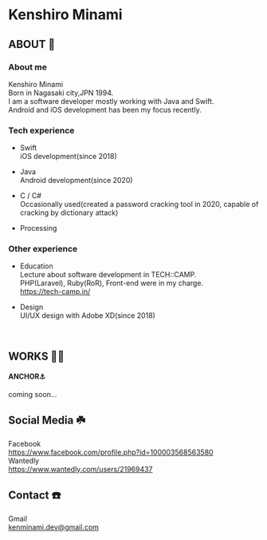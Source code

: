 # Kenshiro Minami

## ABOUT 🐾<br>

### About me

Kenshiro Minami<br>
Born in Nagasaki city,JPN 1994.<br>
I am a software developer mostly working with Java and Swift.<br>
Android and iOS development has been my focus recently.<br>


### Tech experience
* Swift<br>
iOS development(since 2018)

* Java<br>
Android development(since 2020)

* C / C#<br>
Occasionally used(created a password cracking tool in 2020, capable of cracking by dictionary attack)

* Processing<br>

### Other experience
* Education<br>
Lecture about software development in TECH::CAMP.<br>
PHP(Laravel), Ruby(RoR), Front-end were in my charge.<br>
https://tech-camp.in/

* Design<br>
UI/UX design with Adobe XD(since 2018)

<br>

## WORKS 🧑‍💻<br>
#### ANCHOR⚓︎<br>
coming soon...
<br>


## Social Media ☘️<br>
Facebook<br>
https://www.facebook.com/profile.php?id=100003568563580<br>
Wantedly<br>
https://www.wantedly.com/users/21969437<br>


## Contact ☎️<br>
Gmail<br>
kenminami.dev@gmail.com
